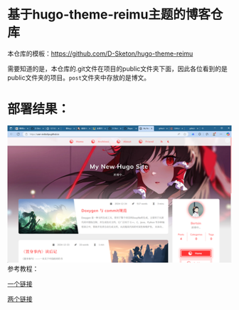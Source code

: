 # 基于hugo-theme-reimu主题的博客仓库
本仓库的模板：https://github.com/D-Sketon/hugo-theme-reimu

需要知道的是，本仓库的.git文件在项目的public文件夹下面，因此各位看到的是public文件夹的项目。`post`文件夹中存放的是博文。

# 部署结果：
![](images/result.png)
参考教程：

[一个链接](https://ratmomo.github.io/p/2024/06/%E4%BD%BF%E7%94%A8-hugo--github-pages-%E9%83%A8%E7%BD%B2%E4%B8%AA%E4%BA%BA%E5%8D%9A%E5%AE%A2/)

[两个链接](https://www.techxiaofei.com/post/hugo/hugo_github/)


